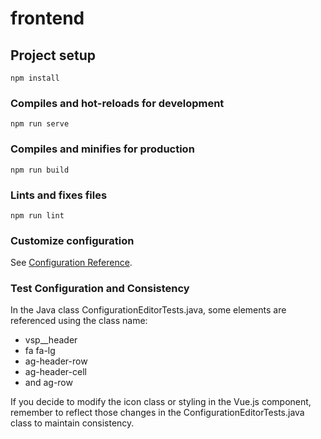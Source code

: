 # frontend

## Project setup

```
npm install
```

### Compiles and hot-reloads for development

```
npm run serve
```

### Compiles and minifies for production

```
npm run build
```

### Lints and fixes files

```
npm run lint
```

### Customize configuration

See [Configuration Reference](https://cli.vuejs.org/config/).

### Test Configuration and Consistency

In the Java class ConfigurationEditorTests.java, some elements are referenced using the class name:

* vsp__header
* fa fa-lg
* ag-header-row
* ag-header-cell
* and ag-row

If you decide to modify the icon class or styling in the Vue.js component, remember to reflect those changes in the ConfigurationEditorTests.java class to
maintain consistency.